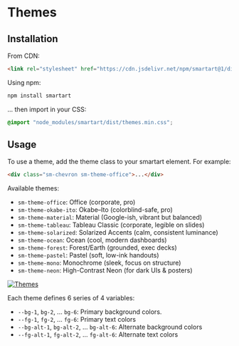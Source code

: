 # Themes

## Installation

From CDN:

```html
<link rel="stylesheet" href="https://cdn.jsdelivr.net/npm/smartart@1/dist/themes.min.css" />
```

Using npm:

```bash
npm install smartart
```

... then import in your CSS:

```css
@import "node_modules/smartart/dist/themes.min.css";
```

## Usage

To use a theme, add the theme class to your smartart element. For example:

```html
<div class="sm-chevron sm-theme-office">...</div>
```

Available themes:

- `sm-theme-office`: Office (corporate, pro)
- `sm-theme-okabe-ito`: Okabe–Ito (colorblind-safe, pro)
- `sm-theme-material`: Material (Google-ish, vibrant but balanced)
- `sm-theme-tableau`: Tableau Classic (corporate, legible on slides)
- `sm-theme-solarized`: Solarized Accents (calm, consistent luminance)
- `sm-theme-ocean`: Ocean (cool, modern dashboards)
- `sm-theme-forest`: Forest/Earth (grounded, exec decks)
- `sm-theme-pastel`: Pastel (soft, low-ink handouts)
- `sm-theme-mono`: Monochrome (sleek, focus on structure)
- `sm-theme-neon`: High-Contrast Neon (for dark UIs & posters)

[![Themes](docs/themes.webp)](docs/themes.html ":include height=600px")

Each theme defines 6 series of 4 variables:

- `--bg-1`, `bg-2`, ... `bg-6`: Primary background colors.
- `--fg-1`, `fg-2`, ... `fg-6`: Primary text colors
- `--bg-alt-1`, `bg-alt-2`, ... `bg-alt-6`: Alternate background colors
- `--fg-alt-1`, `fg-alt-2`, ... `fg-alt-6`: Alternate text colors
